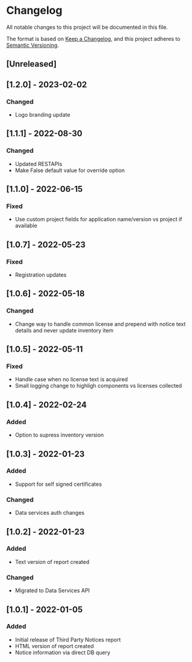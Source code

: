# Changelog
All notable changes to this project will be documented in this file.

The format is based on [Keep a Changelog](https://keepachangelog.com/en/1.0.0/),
and this project adheres to [Semantic Versioning](https://semver.org/spec/v2.0.0.html).

## [Unreleased]

## [1.2.0] - 2023-02-02
### Changed
- Logo branding update

## [1.1.1] - 2022-08-30
### Changed
- Updated RESTAPIs
- Make False default value for override option

## [1.1.0] - 2022-06-15
### Fixed
- Use custom project fields for application name/version vs project if available

## [1.0.7] - 2022-05-23
### Fixed
- Registration updates

## [1.0.6] - 2022-05-18
### Changed
- Change way to handle common license and prepend with notice text details and never update inventory item

## [1.0.5] - 2022-05-11
### Fixed
- Handle case when no license text is acquired
- Small logging change to highligh components vs licenses collected

## [1.0.4] - 2022-02-24
### Added
- Option to supress inventory version

## [1.0.3] - 2022-01-23
### Added
- Support for self signed certificates
### Changed
- Data services auth changes

## [1.0.2] - 2022-01-23
### Added
- Text version of report created
### Changed
- Migrated to Data Services API

## [1.0.1] - 2022-01-05
### Added
- Initial release of Third Party Notices report
- HTML version of report created
- Notice information via direct DB query

